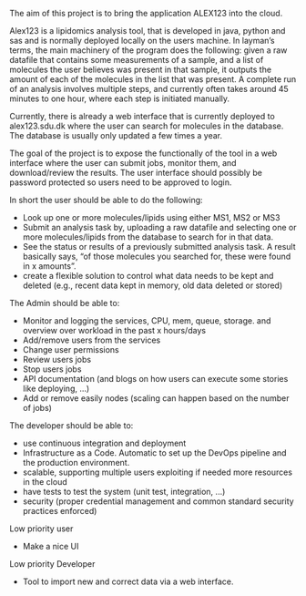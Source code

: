 The aim of this project is to bring the application ALEX123 into the cloud.

Alex123 is a lipidomics analysis tool, that is developed in java, python and sas
and is normally deployed locally on the users machine. In layman’s terms, the
main machinery of the program does the following: given a raw datafile that
contains some measurements of a sample, and a list of molecules the user
believes was present in that sample, it outputs the amount of each of the
molecules in the list that was present. A complete run of an analysis involves
multiple steps, and currently often takes around 45 minutes to one hour, where
each step is initiated manually.

Currently, there is already a web interface that is currently deployed to
alex123.sdu.dk where the user can search for molecules in the database. The
database is usually only updated a few times a year.

The goal of the project is to expose the functionally of the tool in a web
interface where the user can submit jobs, monitor them, and download/review the
results. The user interface should possibly be password protected so users need
to be approved to login.

In short the user should be able to do the following:
* Look up one or more molecules/lipids using either MS1, MS2 or MS3
* Submit an analysis task by, uploading a raw datafile and selecting one or more
  molecules/lipids from the database to search for in that data.
* See the status or results of a previously submitted analysis task. A result
  basically says, “of those molecules you searched for, these were found in x
  amounts”.
* create a flexible solution to control what data needs to be kept and deleted
  (e.g., recent data kept in memory, old data deleted or stored)
  
The Admin should be able to:
* Monitor and logging the services, CPU, mem, queue, storage. and overview over
  workload in the past x hours/days
* Add/remove users from the services
* Change user permissions
* Review users jobs
* Stop users jobs
* API documentation (and blogs on how users can execute some stories like
  deploying, ...)
* Add or remove easily nodes (scaling can happen based on the number of jobs)

The developer should be able to:
* use continuous integration and deployment
* Infrastructure as a Code. Automatic to set up the DevOps pipeline and the
  production environment.
* scalable, supporting multiple users exploiting if needed more resources in the cloud
* have tests to test the system (unit test, integration, ...)
* security (proper credential management and common standard security practices
  enforced)

Low priority user
* Make a nice UI

Low priority Developer
* Tool to import new and correct data via a web interface.

